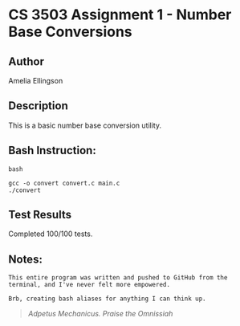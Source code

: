 # CS 3503 Assignment 1 - Number Base Conversions

## Author
Amelia Ellingson

## Description

This is a basic number base conversion utility.

## Bash Instruction:

```
bash

gcc -o convert convert.c main.c
./convert

```

## Test Results

Completed 100/100 tests.


## Notes:

```
This entire program was written and pushed to GitHub from the terminal, and I've never felt more empowered. 

Brb, creating bash aliases for anything I can think up.
```

> *Adpetus Mechanicus. Praise the Omnissiah*
